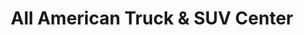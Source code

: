---
title: "All American Truck & SUV Center"
url: /aloha/all-american-truck-und-suv-center/
shop: Autoteile
---